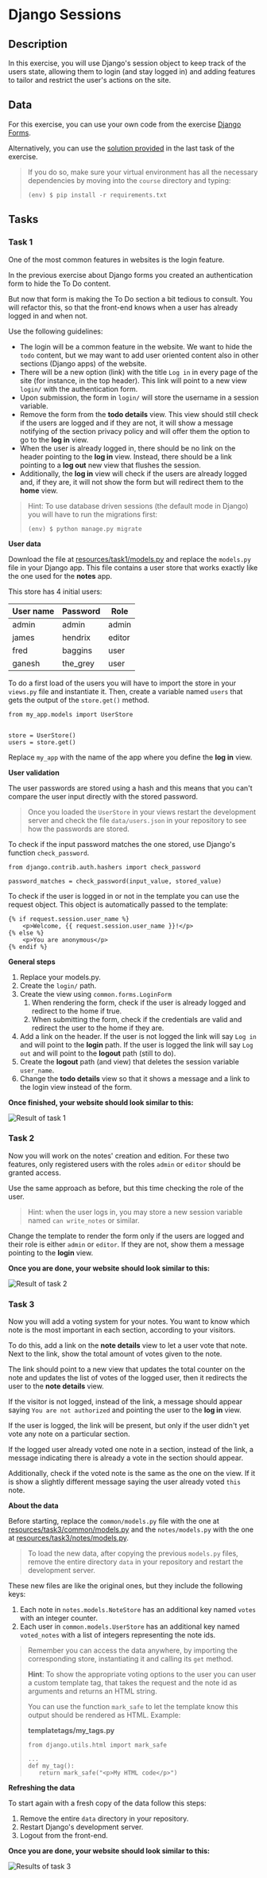 # Django Sessions

## Description

In this exercise, you will use Django's session object to keep track of the users state, allowing them to login (and stay logged in) and adding features to tailor and restrict the user's actions on the site.

## Data

For this exercise, you can use your own code from the exercise [Django Forms](https://github.com/dci-python-course/Python-basics-django-forms).

Alternatively, you can use the [solution provided](https://github.com/dci-python-course/Python-basics-django-forms/tree/solution_task4/solution/course) in the last task of the exercise.

> If you do so, make sure your virtual environment has all the necessary dependencies by moving into the `course` directory and typing:
>
> `(env) $ pip install -r requirements.txt`

## Tasks

### Task 1

One of the most common features in websites is the login feature.

In the previous exercise about Django forms you created an authentication form to hide the To Do content.

But now that form is making the To Do section a bit tedious to consult. You will refactor this, so that the front-end knows when a user has already logged in and when not.

Use the following guidelines:

- The login will be a common feature in the website. We want to hide the `todo` content, but we may want to add user oriented content also in other sections (Django apps) of the website.
- There will be a new option (link) with the title `Log in` in every page of the site (for instance, in the top header). This link will point to a new view `login/` with the authentication form.
- Upon submission, the form in `login/` will store the username in a session variable.
- Remove the form from the **todo details** view. This view should still check if the users are logged and if they are not, it will show a message notifying of the section privacy policy and will offer them the option to go to the **log in** view.
- When the user is already logged in, there should be no link on the header pointing to the **log in** view. Instead, there should be a link pointing to a **log out** new view that flushes the session.
- Additionally, the **log in** view will check if the users are already logged and, if they are, it will not show the form but will redirect them to the **home** view.

> Hint: To use database driven sessions (the default mode in Django) you will have to run the migrations first:
>
> `(env) $ python manage.py migrate`

**User data**

Download the file at [resources/task1/models.py](resources/task1/models.py) and replace the `models.py` file in your Django app. This file contains a user store that works exactly like the one used for the **notes** app.

This store has 4 initial users:

| User name | Password | Role   |
|-----------|----------|--------|
| admin     | admin    | admin  |
| james     | hendrix  | editor |
| fred      | baggins  | user   |
| ganesh    | the_grey | user   |

To do a first load of the users you will have to import the store in your `views.py` file and instantiate it. Then, create a variable named `users` that gets the output of the `store.get()` method.

```
from my_app.models import UserStore


store = UserStore()
users = store.get()
```

Replace `my_app` with the name of the app where you define the **log in** view.

**User validation**

The user passwords are stored using a hash and this means that you can't compare the user input directly with the stored password.

> Once you loaded the `UserStore` in your views restart the development server and check the file `data/users.json` in your repository to see how the passwords are stored.

To check if the input password matches the one stored, use Django's function `check_password`.

```
from django.contrib.auth.hashers import check_password

password_matches = check_password(input_value, stored_value)
```

To check if the user is logged in or not in the template you can use the request object. This object is automatically passed to the template:

```
{% if request.session.user_name %}
    <p>Welcome, {{ request.session.user_name }}!</p>
{% else %}
    <p>You are anonymous</p>
{% endif %}
```

**General steps**

1. Replace your models.py.
1. Create the `login/` path.
1. Create the view using `common.forms.LoginForm`
    1. When rendering the form, check if the user is already logged and redirect to the home if true.
    1. When submitting the form, check if the credentials are valid and redirect the user to the home if they are.
1. Add a link on the header. If the user is not logged the link will say `Log in` and will point to the **login** path. If the user is logged the link will say `Log out` and will point to the **logout** path (still to do).
1. Create the **logout** path (and view) that deletes the session variable `user_name`.
1. Change the **todo details** view so that it shows a message and a link to the login view instead of the form.

**Once finished, your website should look similar to this:**

![Result of task 1](task1_result.gif)

### Task 2

Now you will work on the notes' creation and edition. For these two features, only registered users with the roles `admin` or `editor` should be granted access.

Use the same approach as before, but this time checking the role of the user.

> Hint: when the user logs in, you may store a new session variable named `can write_notes` or similar.

Change the template to render the form only if the users are logged and their role is either `admin` or `editor`. If they are not, show them a message pointing to the **login** view.

**Once you are done, your website should look similar to this:**

![Result of task 2](task2_result.gif)

### Task 3

Now you will add a voting system for your notes. You want to know which note is the most important in each section, according to your visitors.

To do this, add a link on the **note details** view to let a user vote that note. Next to the link, show the total amount of votes given to the note.

The link should point to a new view that updates the total counter on the note and updates the list of votes of the logged user, then it redirects the user to the **note details** view.

If the visitor is not logged, instead of the link, a message should appear saying `You are not authorized` and pointing the user to the **log in** view.

If the user is logged, the link will be present, but only if the user didn't yet vote any note on a particular section.

If the logged user already voted one note in a section, instead of the link, a message indicating there is already a vote in the section should appear.

Additionally, check if the voted note is the same as the one on the view. If it is show a slightly different message saying the user already voted `this` note.

**About the data**

Before starting, replace the `common/models.py` file with the one at [resources/task3/common/models.py](resources/task3/common/models.py) and the `notes/models.py` with the one at [resources/task3/notes/models.py](resources/task3/notes/models.py).

> To load the new data, after copying the previous `models.py` files, remove the entire directory `data` in your repository and restart the development server.

These new files are like the original ones, but they include the following keys:

1. Each note in `notes.models.NoteStore` has an additional key named `votes` with an integer counter.
2. Each user in `common.models.UserStore` has an additional key named `voted_notes` with a list of integers representing the note ids.

> Remember you can access the data anywhere, by importing the corresponding store, instantiating it and calling its `get` method.
>
> **Hint**: To show the appropriate voting options to the user you can user a custom template tag, that takes the request and the note id as arguments and returns an HTML string.
>
> You can use the function `mark_safe` to let the template know this output should be rendered as HTML. Example:
>
> **templatetags/my_tags.py**
> ```
> from django.utils.html import mark_safe
>
> ...
> def my_tag():
>    return mark_safe("<p>My HTML code</p>")
> ```

**Refreshing the data**

To start again with a fresh copy of the data follow this steps:

1. Remove the entire `data` directory in your repository.
1. Restart Django's development server.
1. Logout from the front-end.

**Once you are done, your website should look similar to this:**

![Results of task 3](task3_result.gif)
